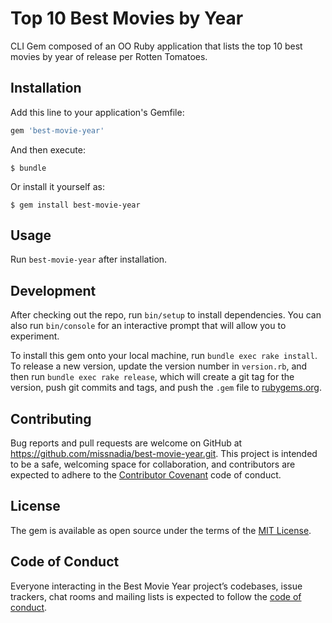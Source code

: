 # Top 10 Best Movies by Year

CLI Gem composed of an OO Ruby application that lists the top 10 best movies by year of release per Rotten Tomatoes.

## Installation

Add this line to your application's Gemfile:

```ruby
gem 'best-movie-year'
```

And then execute:

    $ bundle

Or install it yourself as:

    $ gem install best-movie-year

## Usage

Run `best-movie-year` after installation.

## Development

After checking out the repo, run `bin/setup` to install dependencies. You can also run `bin/console` for an interactive prompt that will allow you to experiment.

To install this gem onto your local machine, run `bundle exec rake install`. To release a new version, update the version number in `version.rb`, and then run `bundle exec rake release`, which will create a git tag for the version, push git commits and tags, and push the `.gem` file to [rubygems.org](https://rubygems.org).

## Contributing

Bug reports and pull requests are welcome on GitHub at https://github.com/missnadia/best-movie-year.git. This project is intended to be a safe, welcoming space for collaboration, and contributors are expected to adhere to the [Contributor Covenant](http://contributor-covenant.org) code of conduct.

## License

The gem is available as open source under the terms of the [MIT License](https://opensource.org/licenses/MIT).

## Code of Conduct

Everyone interacting in the Best Movie Year project’s codebases, issue trackers, chat rooms and mailing lists is expected to follow the [code of conduct](https://github.com/missnadia/best-movie-year/blob/master/CODE_OF_CONDUCT.md).
